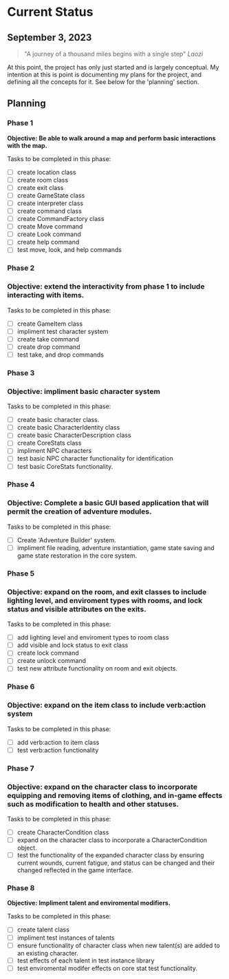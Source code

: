 # Current Status

## September 3, 2023

> "A journey of a thousand miles begins with a single step"
*Laozi*

At this point, the project has only just started and is largely conceptual. My intention at this is point is documenting my plans for the project, and defining all the concepts for it. See below for the 'planning' section.

## Planning

### Phase 1

**Objective: Be able to walk around a map and perform basic interactions with the map.**

Tasks to be completed in this phase:

* [ ] create location class
* [ ] create room class
* [ ] create exit class
* [ ] create GameState class
* [ ] create interpreter class
* [ ] create command class
* [ ] create CommandFactory class
* [ ] create Move command
* [ ] create Look command
* [ ] create help command
* [ ] test move, look, and help commands

### Phase 2

### Objective: extend the interactivity from phase 1 to include interacting with items.

Tasks to be completed in this phase:

* [ ] create GameItem class
* [ ] impliment test character system
* [ ] create take command
* [ ] create drop command
* [ ] test take, and drop commands

### Phase 3

### Objective: impliment basic character system

Tasks to be completed in this phase:
* [ ] create basic character class.
* [ ] create basic CharacterIdentity class
* [ ] create basic CharacterDescription class
* [ ] create CoreStats class
* [ ] impliment NPC characters
* [ ] test basic NPC character functionality for identification
* [ ] test basic CoreStats functionality.

### Phase 4

### Objective: Complete a basic GUI based application that will permit the creation of adventure modules.

Tasks to be completed in this phase:
* [ ] Create 'Adventure Builder' system.
* [ ] impliment file reading, adventure instantiation, game state saving and game state restoration in the core system.

### Phase 5

### Objective: expand on the room, and exit classes to include lighting level, and enviroment types with rooms, and lock status and visible attributes on the exits.

Tasks to be completed in this phase:
* [ ] add lighting level and enviroment types to room class
* [ ] add visible and lock status to exit class
* [ ] create lock command
* [ ] create unlock command
* [ ] test new attribute functionality on room and exit objects.

### Phase 6

### Objective: expand on the item class to include verb:action system

Tasks to be completed in this phase:
* [ ] add verb:action to item class
* [ ] test verb:action functionality

### Phase 7

### Objective: expand on the character class to incorporate equipping and removing items of clothing, and in-game effects such as modification to health and other statuses.

Tasks to be completed in this phase:
* [ ] create CharacterCondition class
* [ ] expand on the character class to incorporate a CharacterCondition object.
* [ ] test the functionality of the expanded character class by ensuring current wounds, current fatigue, and status can be changed and their changed reflected in the game interface.

### Phase 8

**Objective: Impliment talent and enviromental modifiers.**

Tasks to be completed in this phase:
* [ ] create talent class
* [ ] impliment test instances of talents
* [ ] ensure functionality of character class when new talent(s) are added to an existing character.
* [ ] test effects of each talent in test instance library
* [ ] test enviromental modifer effects on core stat test functionality.
